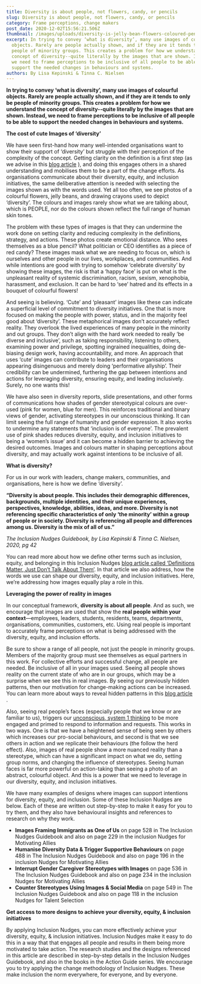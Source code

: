 ```yaml
---
title: Diversity is about people, not flowers, candy, or pencils
slug: Diversity is about people, not flowers, candy, or pencils
category: Frame perceptions, change makers
post_date: 2020-12-02T15:56:21.506Z
thumbnail: /images/uploads/diversity-is-jelly-bean-flowers-coloured-pencils.png
excerpt: In trying to convey ‘what is diversity’, many use images of colourful
  objects. Rarely are people actually shown, and if they are it tends to only be
  people of minority groups. This creates a problem for how we understand the
  concept of diversity--quite literally by the images that are shown. Instead,
  we need to frame perceptions to be inclusive of all people to be able to
  support the needed changes in behaviours and systems.
authors: By Lisa Kepinski & Tinna C. Nielsen
---
```

**In trying to convey ‘what is diversity’, many use images of colourful objects. Rarely are people actually shown, and if they are it tends to only be people of minority groups. This creates a problem for how we understand the concept of diversity--quite literally by the images that are shown. Instead, we need to frame perceptions to be inclusive of all people to be able to support the needed changes in behaviours and systems.**

**The cost of cute Images of ‘diversity’** 

We have seen first-hand how many well-intended organisations want to show their support of ‘diversity’ but struggle with their perception of the complexity of the concept. Getting clarity on the definition is a first step (as we advise in this [blog article](https://inclusion-nudges.org/blog/about-inclusion-nudges/definitions-matter) ), and doing this engages others in a shared understanding and mobilises them to be a part of the change efforts. As organisations communicate about their diversity, equity, and inclusion initiatives, the same deliberative attention is needed with selecting the images shown as with the words used. Yet all too often, we see photos of a colourful flowers, jelly beans, and drawing crayons used to depict ‘diversity’. The colours and images rarely show what we are talking about, which is PEOPLE, nor do the colours shown reflect the full range of human skin tones. 

The problem with these types of images is that they can undermine the work done on setting clarity and reducing complexity in the definitions, strategy, and actions. These photos create emotional distance. Who sees themselves as a blue pencil? What politician or CEO identifies as a piece of red candy? These images mask what we are needing to focus on, which is ourselves and other people in our lives, workplaces, and communities. And while intentions are good with trying to somehow ‘celebrate diversity’ by showing these images, the risk is that a ‘happy face’ is put on what is the unpleasant reality of systemic discrimination, racism, sexism, xenophobia, harassment, and exclusion. It can be hard to ‘see’ hatred and its effects in a bouquet of colourful flowers!

And seeing is believing. ‘Cute’ and ‘pleasant’ images like these can indicate a superficial level of commitment to diversity initiatives. One that is more focused on making the people with power, status, and in the majority feel good about ‘diversity’. These metaphorical images don’t accurately reflect reality. They overlook the lived experiences of many people in the minority and out groups. They don’t align with the hard work needed to really ‘be diverse and inclusive’, such as taking responsibility, listening to others, examining power and privilege, spotting ingrained inequalities, doing de-biasing design work, having accountability, and more. An approach that uses ‘cute’ images can contribute to leaders and their organisations appearing disingenuous and merely doing ‘performative allyship’. Their credibility can be undermined, furthering the gap between intentions and actions for leveraging diversity, ensuring equity, and leading inclusively. Surely, no one wants this!

We have also seen in diversity reports, slide presentations, and other forms of communications how shades of gender stereotypical colours are over-used (pink for women, blue for men). This reinforces traditional and binary views of gender, activating stereotypes in our unconscious thinking. It can limit seeing the full range of humanity and gender expression. It also works to undermine any statements that ‘inclusion is of everyone’. The prevalent use of pink shades reduces diversity, equity, and inclusion initiatives to being a ‘women’s issue’ and it can become a hidden barrier to achieving the desired outcomes. Images and colours matter in shaping perceptions about diversity, and may actually work against intentions to be inclusive of all.

**What is diversity?** 

For us in our work with leaders, change makers, communities, and organisations, here is how we define ‘diversity’.

**“Diversity is about people. This includes their demographic differences, backgrounds, multiple identities, and their unique experiences, perspectives, knowledge, abilities, ideas, and more. Diversity is not referencing specific characteristics of only ‘the minority’ within a group of people or in society. Diversity is referencing all people and differences among us. Diversity is the mix of all of us.”** 

*The Inclusion Nudges Guidebook, by Lisa Kepinski & Tinna C. Nielsen, 2020, pg 42*

You can read more about how we define other terms such as inclusion, equity, and belonging in this Inclusion Nudges [blog article called  ‘Definitions Matter, Just Don’t Talk About Them’](https://inclusion-nudges.org/blog/about-inclusion-nudges/definitions-matter). In that article we also address, how the words we use can shape our diversity, equity, and inclusion initiatives. Here, we’re addressing how images equally play a role in this.

**Leveraging the power of reality in images** 

In our conceptual framework, **diversity is about all people**. And as such, we encourage that images are used that show the **real people within your context**—employees, leaders, students, residents, teams, departments, organisations, communities, customers, etc. Using real people is important to accurately frame perceptions on what is being addressed with the diversity, equity, and inclusion efforts. 

Be sure to show a range of all people, not just the people in minority groups. Members of the majority group must see themselves as equal partners in this work. For collective efforts and successful change, all people are needed. Be inclusive of all in your images used. Seeing all people shows reality on the current state of who are in our groups, which may be a surprise when we see this in real images. By seeing our previously hidden patterns, then our motivation for change-making actions can be increased. You can learn more about ways to reveal hidden patterns in this [blog article](https://inclusion-nudges.org/blog/allies/allyship-by-seeing-the-unseen) . 

Also, seeing real people’s faces (especially people that we know or are familiar to us), triggers our [unconscious, system 1 thinking](https://inclusion-nudges.org/blog/about-inclusion-nudges/power-of-inclusion-nudges) to be more engaged and primed to respond to information and requests. This works in two ways. One is that we have a heightened sense of being seen by others which increases our pro-social behaviours, and second is that we see others in action and we replicate their behaviours (the follow the herd effect).  Also, images of real people show a more nuanced reality than a stereotype, which can have a significant impact on what we do, setting group norms, and changing the influence of stereotypes. Seeing human faces is far more powerful on action-taking than seeing a photo of an abstract, colourful object. And this is a power that we need to leverage in our diversity, equity, and inclusion initiatives.

We have many examples of designs where images can support intentions for diversity, equity, and inclusion. Some of these Inclusion Nudges are below. Each of these are written out step-by-step to make it easy for you to try them, and they also have behavioural insights and references to research on why they work.

* **Images Framing Immigrants as One of Us** on page 528 in The Inclusion Nudges Guidebook and also on page 229 in the inclusion Nudges for Motivating Allies
* **Humanise Diversity Data & Trigger Supportive Behaviours** on page 488 in The Inclusion Nudges Guidebook and also on page 196 in the inclusion Nudges for Motivating Allies
* **Interrupt Gender Caregiver Stereotypes with Images** on page 536 in The Inclusion Nudges Guidebook and also on page 234 in the inclusion Nudges for Motivating Allies
* **Counter Stereotypes Using Images & Social Media** on page 549 in The Inclusion Nudges Guidebook and also on page 118 in the inclusion Nudges for Talent Selection

**Get access to more designs to achieve your diversity, equity, & inclusion initiatives**

By applying Inclusion Nudges, you can more effectively achieve your diversity, equity, & inclusion initiatives. Inclusion Nudges make it easy to do this in a way that that engages all people and results in them being more motivated to take action. The research studies and the designs referenced in this article are described in step-by-step details in the Inclusion Nudges Guidebook, and also in the books in the Action Guide series. We encourage you to try applying the change methodology of Inclusion Nudges. These make inclusion the norm everywhere, for everyone, and by everyone.
